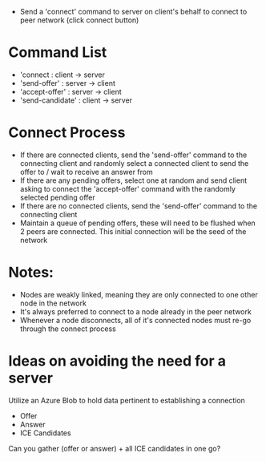 - Send a 'connect' command to server on client's behalf to connect to peer network (click connect button)

# Command List
* 'connect : client -> server
* 'send-offer' : server -> client
* 'accept-offer' : server -> client
* 'send-candidate' : client -> server

# Connect Process
- If there are connected clients, send the 'send-offer' command to the connecting client and randomly
select a connected client to send the offer to / wait to receive an answer from
- If there are any pending offers, select one at random and send client asking to connect the 'accept-offer' command
with the randomly selected pending offer
- If there are no connected clients, send the 'send-offer' command to the connecting client
- Maintain a queue of pending offers, these will need to be flushed when 2 peers are connected.  This initial connection
will be the seed of the network

# Notes:
- Nodes are weakly linked, meaning they are only connected to one other node in the network
- It's always preferred to connect to a node already in the peer network
- Whenever a node disconnects, all of it's connected nodes must re-go through the connect process

# Ideas on avoiding the need for a server
Utilize an Azure Blob to hold data pertinent to establishing a connection
* Offer
* Answer
* ICE Candidates

Can you gather (offer or answer) + all ICE candidates in one go?